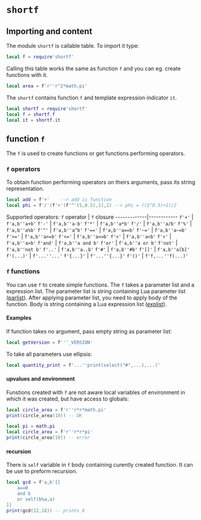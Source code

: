 `shortf`
========
Importing and content
---------------------
The module `shortf` is callable table. To import it type:
```lua
local f = require'shortf'
```
Calling this table works the same as function `f` and you can eg. create functions with it.
```lua
local area = f'r''r^2*math.pi'
```
The `shortf` contains function `f` and template expression indicator `it`.
```lua
local shortf = require'shortf'
local f = shortf.f
local it = shortf.it
```

function `f`
------------------
The `f` is used to create functions or get functions performing operators.

### `f` operators
To obtain function performing operators on theirs arguments, pass its string representation.
```lua
local add = f'+'	--> add is function
local phi = f'/'(f'+'(f'^'(5,0.5),1),2) --> phi = ((5^0.5)+1)/2
```
Supported operators:
`f` operator | `f` closure
-------------|------------
`f'+'`       | `f'a,b''a+b'`
`f'-'`       | `f'a,b''a-b'`
`f'*'`       | `f'a,b''a*b'`
`f'/'`       | `f'a,b''a/b'`
`f'%'`       | `f'a,b''a%b'`
`f'^'`       | `f'a,b''a^b'`
`f'=='`      | `f'a,b''a==b'`
`f'~='`      | `f'a,b''a~=b'`
`f'>='`      | `f'a,b''a>=b'`
`f'<='`      | `f'a,b''a<=b'`
`f'<'`       | `f'a,b''a<b'`
`f'>'`       | `f'a,b''a>b'`
`f'and'`     | `f'a,b''a and b'`
`f'or'`      | `f'a,b''a or b'`
`f'not'`     | `f'a,b''not b'`
`f'..'`      | `f'a,b''a..b'`
`f'#'`       | `f'a,b''#b'`
`f'[]'`      | `f'a,b''a[b]'`
`f'(...)'`   | `f'...''...'`
`f'{...}'`   | `f'...''{...}'`
`f'()'`      | `f'f,...''f(...)'`

### `f` functions
You can use `f` to create simple functions. The `f` takes a parameter list and a expression list. The parameter list is string containing Lua parameter list ([parlist](https://www.lua.org/manual/5.1/manual.html#8)). After applying parameter list, you need to apply body of the function. Body is string containing a Lua expression list ([explist](https://www.lua.org/manual/5.1/manual.html#8)).

#### Examples
If function takes no argument, pass empty string as parameter list:
```lua
local getVersion = f'''_VERSION'
```
To take all parameters use ellipsis:
```lua
local quantity_print = f'...''print(select("#",...),...)'
```

#### upvalues and environment
Funstions created with `f` are not aware local variables of environment in which it was created, but have access to globals:
```lua
local circle_area = f'r''r*r*math.pi'
print(circle_area(10)) -- OK
```
```lua
local pi = math.pi
local circle_area = f'r''r*r*pi'
print(circle_area(10)) -- error
```

#### recursion
There is `self` variable in `f` body containing curently created function. It can be use to preform recursion.
```lua
local gcd = f'a,b'[[
	a==0
	and b
	or self(b%a,a)
]]
print(gcd(12,18)) -- prints 6
```